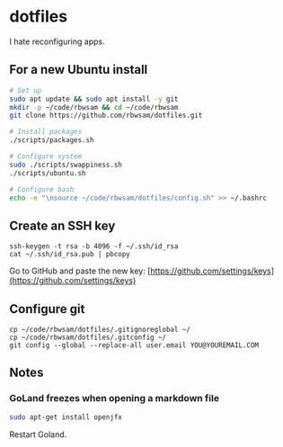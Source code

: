 # dotfiles

I hate reconfiguring apps.

## For a new Ubuntu install

```bash
# Set up
sudo apt update && sudo apt install -y git
mkdir -p ~/code/rbwsam && cd ~/code/rbwsam
git clone https://github.com/rbwsam/dotfiles.git

# Install packages
./scripts/packages.sh

# Configure system
sudo ./scripts/swappiness.sh
./scripts/ubuntu.sh

# Configure bash
echo -e "\nsource ~/code/rbwsam/dotfiles/config.sh" >> ~/.bashrc
```

## Create an SSH key

```
ssh-keygen -t rsa -b 4096 -f ~/.ssh/id_rsa
cat ~/.ssh/id_rsa.pub | pbcopy
```

Go to GitHub and paste the new key: [https://github.com/settings/keys](https://github.com/settings/keys)

## Configure git

```
cp ~/code/rbwsam/dotfiles/.gitignoreglobal ~/
cp ~/code/rbwsam/dotfiles/.gitconfig ~/
git config --global --replace-all user.email YOU@YOUREMAIL.COM
```

## Notes

### GoLand freezes when opening a markdown file

```bash
sudo apt-get install openjfx
```

Restart Goland.
